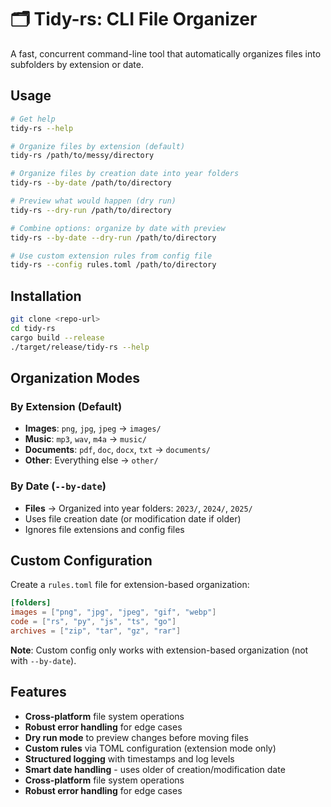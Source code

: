 # 🗂️ Tidy-rs: CLI File Organizer

A fast, concurrent command-line tool that automatically organizes files into subfolders by extension or date.

## Usage

```bash
# Get help
tidy-rs --help

# Organize files by extension (default)
tidy-rs /path/to/messy/directory

# Organize files by creation date into year folders
tidy-rs --by-date /path/to/directory

# Preview what would happen (dry run)
tidy-rs --dry-run /path/to/directory

# Combine options: organize by date with preview
tidy-rs --by-date --dry-run /path/to/directory

# Use custom extension rules from config file
tidy-rs --config rules.toml /path/to/directory
```

## Installation

```bash
git clone <repo-url>
cd tidy-rs
cargo build --release
./target/release/tidy-rs --help
```

## Organization Modes

### By Extension (Default)
- **Images**: `png`, `jpg`, `jpeg` → `images/`
- **Music**: `mp3`, `wav`, `m4a` → `music/`  
- **Documents**: `pdf`, `doc`, `docx`, `txt` → `documents/`
- **Other**: Everything else → `other/`

### By Date (`--by-date`)
- **Files** → Organized into year folders: `2023/`, `2024/`, `2025/`
- Uses file creation date (or modification date if older)
- Ignores file extensions and config files

## Custom Configuration

Create a `rules.toml` file for extension-based organization:

```toml
[folders]
images = ["png", "jpg", "jpeg", "gif", "webp"]
code = ["rs", "py", "js", "ts", "go"]
archives = ["zip", "tar", "gz", "rar"]
```

**Note**: Custom config only works with extension-based organization (not with `--by-date`).

## Features

- **Cross-platform** file system operations
- **Robust error handling** for edge cases
- **Dry run mode** to preview changes before moving files
- **Custom rules** via TOML configuration (extension mode only)
- **Structured logging** with timestamps and log levels
- **Smart date handling** - uses older of creation/modification date
- **Cross-platform** file system operations
- **Robust error handling** for edge cases
